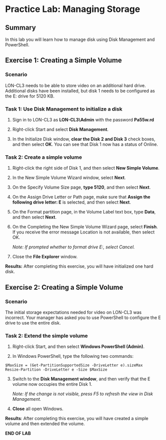 # Practice Lab: Managing Storage 

## Summary

In this lab you will learn how to manage disk using Disk Management and PowerShell.

## Exercise 1: Creating a Simple Volume 

### Scenario
LON-CL3 needs to be able to store video on an additional hard drive. Additional disks have been installed, but disk 1 needs to be configured as the E: drive for 5120 KB. 


### Task 1: Use Disk Management to initialize a disk
1.  Sign in to LON-CL3 as **LON-CL3\\Admin** with the password **Pa55w.rd**

2.  Right-click Start and select **Disk Management**.

3.  In the Initialize Disk window, **clear the Disk 2 and Disk 3** check boxes,
    and then select **OK**. You can see that Disk 1 now has a status of Online.

### Task 2: Create a simple volume
1.  Right-click the right side of Disk 1, and then select **New Simple Volume**.

2.  In the New Simple Volume Wizard window, select **Next**.

3.  On the Specify Volume Size page, **type 5120**, and then select **Next**.

4.  On the Assign Drive Letter or Path page, make sure that **Assign the following drive letter: E** is selected, and then select **Next**.

5.  On the Format partition page, in the Volume Label text box, type **Data**, and then select **Next**.

6.  On the Completing the New Simple Volume Wizard page, select **Finish**. If you receive the error message Location is not available, then select OK.

    _Note: If prompted whether to format drive E:, select Cancel._

7.  Close the **File Explorer** window.

**Results:** After completing this exercise, you will have initialized one hard disk.

## Exercise 2: Creating a Simple Volume

### Scenario
The initial storage expectations needed for video on LON-CL3 was incorrect. Your manager has asked you to use PowerShell to configure the E drive to use the entire disk. 

### Task 2: Extend the simple volume
1.  Right-click Start, and then select **Windows PowerShell (Admin)**.

2.  In Windows PowerShell, type the following two commands:
```
$MaxSize = (Get-PartitionSupportedSize -DriveLetter e).sizeMax
Resize-Partition -DriveLetter e -Size $MaxSize
```  

3.  Switch to the **Disk Management window**, and then verify that the E volume now occupies the entire Disk 1.  

    _Note: If the change is not visible, press F5 to refresh the view in Disk Management._

4.  **Close** all open Windows.

**Results**: After completing this exercise, you will have created a simple volume and then extended the volume.

**END OF LAB**
